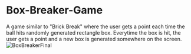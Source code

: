 # Box-Breaker-Game
 A game similar to "Brick Break" where the user gets a point each time the ball hits randomly generated rectangle box. Everytime the box is hit, the user gets a point and a new box is generated somewhere on the screen.  
![BoxBreakerFinal](https://user-images.githubusercontent.com/121467771/211581091-ac925480-a3ba-4405-a406-b76a44e9460a.png)
